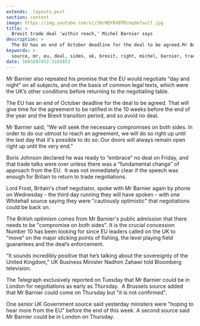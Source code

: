 ```yaml
--- 
extends: _layouts.post 
section: content 
image: https://img.youtube.com/vi/S0cMQYRXBTM/mqdefault.jpg 
title: > 
  Brexit trade deal 'within reach,' Michel Barnier says 
description: > 
  The EU has an end of October deadline for the deal to be agreed.Mr Barnier said, “We will seek the necessary compromises on both sides.The Telegraph exclusively reported on Tuesday that Mr Barnier could be in London for negotiations as early as Thursday.A Brussels source added that Mr Barnier could come on Thursday but "it is not confirmed".A second source said Mr Barnier could be in London on Thursday. 
keywords: > 
  source, mr, eu, deal, sides, uk, brexit, right, michel, barnier, trade, day, end, reach 
date: 1603297452.3102853 
--- 
```

<div><p>Mr Barnier also repeated his promise that the EU would negotiate &#8220;day and night&#8221; on all subjects, and on the basis of common legal texts, which were the UK&#8217;s other conditions before returning to the negotiating table.&#160;</p>
<p>The EU has an end of October deadline for the deal to be agreed. That will give time for the agreement to be ratified in the 10 weeks before the end of the year and the Brexit transition period, and so avoid no deal.&#160;</p>
<p>Mr Barnier said, &#8220;We will seek the necessary compromises on both sides. In order to do our utmost to reach an agreement, we will do so right up until the last day that it's possible to do so.&#160;Our doors will always remain open right up until the very end.&#8221;</p>
<p>Boris Johnson declared he was ready to &#8220;embrace&#8221; no deal on Friday, and that trade talks were over unless there was a &#8220;fundamental change&#8221; of approach from the EU. &#160;It was not immediately clear if the speech was enough for Britain to return to trade negotiations.&#160;</p>
<p>Lord Frost, Britain's chief negotiator, spoke with Mr Barnier again by phone on Wednesday&#160;- the third day running they will have spoken - with one Whitehall source saying they were "cautiously optimistic" that negotiations could be back on.</p>
<p>The British optimism comes from Mr Barnier's public admission that there needs to be "compromise on both sides". It is the crucial concession Number 10 has been looking for since EU leaders called on the UK to &#8220;move&#8221; on the major sticking points of fishing, the level playing field guarantees and the deal&#8217;s enforcement.&#160;</p>
<p>&#8220;It sounds incredibly positive that he&#8217;s talking about the sovereignty of the United Kingdom,&#8221; UK Business Minister Nadhim Zahawi told Bloomberg television.&#160;</p>
<p>The Telegraph exclusively reported on Tuesday that Mr Barnier could be in London for negotiations as early as Thursday. &#160;A Brussels source added that Mr Barnier could come on Thursday but "it is not confirmed".</p>
<p>One senior UK Government source said yesterday ministers were "hoping to hear more from the EU" before the end of this week. A second source said Mr Barnier could be in London on Thursday.</p>
</div>